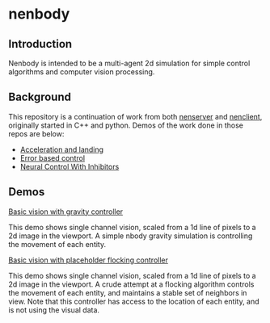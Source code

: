 # nenbody

## Introduction
Nenbody is intended to be a multi-agent 2d simulation for simple control algorithms and computer vision processing. 

## Background
This repository is a continuation of work from both [nenserver](https://github.com/Dasch0/nenserver) and [nenclient](https://github.com/Dasch0/nenclient), originally started in C++ and python. Demos of the work done in those repos are below:

* [Acceleration and landing](https://www.youtube.com/watch?v=I9AHZ5UcHEc)
* [Error based control](https://www.youtube.com/watch?v=ouFYhsppqWI)
* [Neural Control With Inhibitors](https://www.youtube.com/watch?v=WhXmLyYfXIs)


## Demos
[Basic vision with gravity controller](https://youtu.be/SQn7Y11cVWA)

This demo shows single channel vision, scaled from a 1d line of pixels to a 2d image in the viewport. A simple nbody gravity simulation is controlling the movement of each entity.

[Basic vision with placeholder flocking controller](https://youtu.be/infru4_VE_I)

This demo shows single channel vision, scaled from a 1d line of pixels to a 2d image in the viewport. A crude attempt at a flocking algorithm controls the movement of each entity, and maintains a stable set of neighbors in view. Note that this controller has access to the location of each entity, and is not using the visual data.
